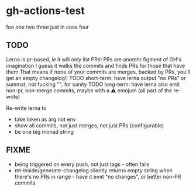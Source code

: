 # gh-actions-test

foo
one
two
three
just in case
four

## TODO
Lerna is pr-based, ie it will only list PRs!
PRs are anotehr figment of GH's imagination
I guess it walks the commits and finds PRs for those that have them
That means if none of your commits are merges, backed by PRs, you'll get an empty changelog!!
TODO short-term: have lerna output "no PRs" or summat, not fucking "", for sanity
TODO long-term: have lerna also emit non-pr, non-merge commits, maybe with a :warning: emojum (all part of the re-write)

Re-write lerna to
* take token as arg not env
* show all commits, not just merges, not just PRs (configurable)
* be one big monad string

## FIXME
* being triggered on every push, not just tags - often fails
* mt-inside/generate-changelog silently returns empty string when there's no PRs in range - have it emit "no changes", or better non-PR commits
